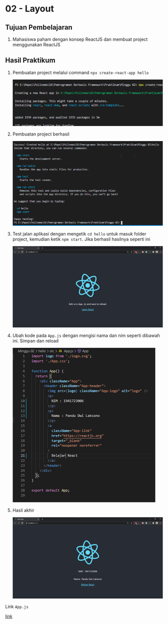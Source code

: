 # 02 - Layout

## Tujuan Pembelajaran

1. Mahasiswa paham dengan konsep ReactJS dan membuat project menggunakan ReactJS

## Hasil Praktikum

1. Pembuatan project melalui command `npx create-react-app hello`

   ![alt text](img/create1.png)

2. Pembuatan project berhasil

   ![alt text](img/create2.png)

3. Test jalan aplikasi dengan mengetik `cd hello` untuk masuk folder project, kemudian ketik `npm start`. Jika berhasil hasilnya seperti ini

   ![alt text](img/hasil1.png)

4. Ubah kode pada `App.js` dengan mengisi nama dan nim seperti dibawah ini. Simpan dan reload

   ![alt text](img/kode1.png)

5. Hasil akhir

   ![alt text](img/hasil2.png)

Link `App.js`

[link](../../src/02_layout/App.js)
